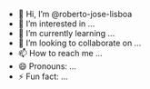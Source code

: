 - 👋 Hi, I’m @roberto-jose-lisboa
- 👀 I’m interested in ...
- 🌱 I’m currently learning ...
- 💞️ I’m looking to collaborate on ...
- 📫 How to reach me ...
- 😄 Pronouns: ...
- ⚡ Fun fact: ...

<!---
roberto-jose-lisboa/roberto-jose-lisboa is a ✨ special ✨ repository because its `README.md` (this file) appears on your GitHub profile.
You can click the Preview link to take a look at your changes.
--->
